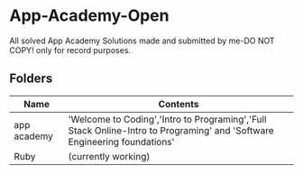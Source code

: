 # App-Academy-Open
All solved App Academy Solutions made and submitted by me-DO NOT COPY! only for record purposes.

## Folders

|  Name| Contents |
|--|--|
| app academy | 'Welcome to Coding','Intro to Programing','Full Stack Online-Intro to Programing' and 'Software Engineering foundations' |
| Ruby | (currently working) |
